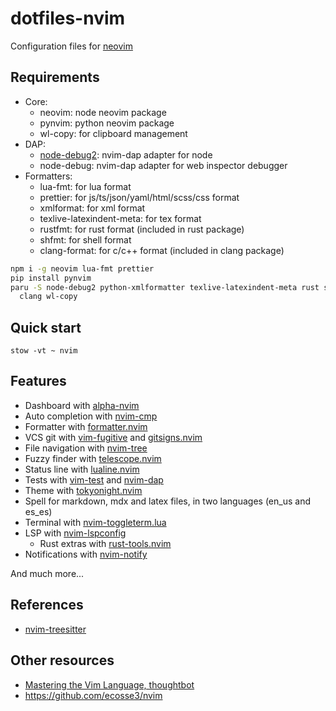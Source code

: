 # dotfiles-nvim

Configuration files for [neovim](https://neovim.io/)

## Requirements

- Core:
  - neovim: node neovim package
  - pynvim: python neovim package
  - wl-copy: for clipboard management
- DAP:
  - [node-debug2](https://github.com/mfussenegger/nvim-dap/wiki/Debug-Adapter-installation#javascript): nvim-dap adapter for node
  - node-debug: nvim-dap adapter for web inspector debugger
- Formatters:
  - lua-fmt: for lua format
  - prettier: for js/ts/json/yaml/html/scss/css format
  - xmlformat: for xml format
  - texlive-latexindent-meta: for tex format
  - rustfmt: for rust format (included in rust package)
  - shfmt: for shell format
  - clang-format: for c/c++ format (included in clang package)

```sh
npm i -g neovim lua-fmt prettier
pip install pynvim
paru -S node-debug2 python-xmlformatter texlive-latexindent-meta rust shfmt \
  clang wl-copy
```

## Quick start

```
stow -vt ~ nvim
```

## Features

- Dashboard with [alpha-nvim](https://github.com/goolord/alpha-nvim)
- Auto completion with [nvim-cmp](https://github.com/hrsh7th/nvim-cmp)
- Formatter with [formatter.nvim](https://github.com/mhartington/formatter.nvim)
- VCS git with [vim-fugitive](https://github.com/tpope/vim-fugitive) and
  [gitsigns.nvim](https://github.com/lewis6991/gitsigns.nvim)
- File navigation with [nvim-tree](https://github.com/kyazdani42/nvim-tree.lua)
- Fuzzy finder with
  [telescope.nvim](https://github.com/nvim-telescope/telescope.nvim)
- Status line with [lualine.nvim](https://github.com/hoob3rt/lualine.nvim)
- Tests with [vim-test](https://github.com/vim-test/vim-test) and
  [nvim-dap](https://github.com/mfussenegger/nvim-dap)
- Theme with [tokyonight.nvim](https://github.com/folke/tokyonight.nvim)
- Spell for markdown, mdx and latex files, in two languages (en_us and es_es)
- Terminal with [nvim-toggleterm.lua](https://github.com/akinsho/nvim-toggleterm.lua)
- LSP with [nvim-lspconfig](https://github.com/neovim/nvim-lspconfig)
  - Rust extras with [rust-tools.nvim](https://github.com/simrat39/rust-tools.nvim)
- Notifications with [nvim-notify](https://github.com/rcarriga/nvim-notify)

And much more...

## References

- [nvim-treesitter](https://github.com/nvim-treesitter/nvim-treesitter)

## Other resources

- [Mastering the Vim Language, thoughtbot](https://www.youtube.com/watch?v=wlR5gYd6um0)
- https://github.com/ecosse3/nvim
